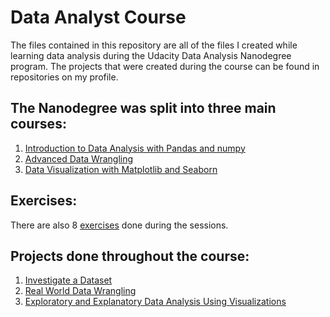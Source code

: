 # Data Analyst Course
 
The  files contained in this repository are all of the files I created while learning data analysis during the Udacity Data Analysis Nanodegree program. The projects that were created during the course can be found in repositories on my profile.

## The Nanodegree was split into three main courses:

1. [Introduction to Data Analysis with Pandas and numpy](https://github.com/MrIzzat/Data-Analyst-Course/tree/master/Introduction%20to%20Data%20Analysis%20with%20Pandas%20and%20NumPy)
2. [Advanced Data Wrangling](https://github.com/MrIzzat/Data-Analyst-Course/tree/master/Advanced%20Data%20Wrangling)
3. [Data Visualization with Matplotlib and Seaborn](https://github.com/MrIzzat/Data-Analyst-Course/tree/master/Data%20Visualization%20with%20Matplotlib%20and%20Seaborn)

## Exercises: 
There are also 8 [exercises](https://github.com/MrIzzat/Data-Analyst-Course/tree/master/Insession%20exercises) done during the sessions.

## Projects done throughout the course:

1. [Investigate a Dataset](https://github.com/MrIzzat/Investigating-the-TMDb-Movie-Dataset)
2. [Real World Data Wrangling](https://github.com/MrIzzat/Real-World-Data-Wrangling-With-Python)
3. [Exploratory and Explanatory Data Analysis Using Visualizations](https://github.com/MrIzzat/Data-Analyst-Course/tree/master/Projects/Project%203)
